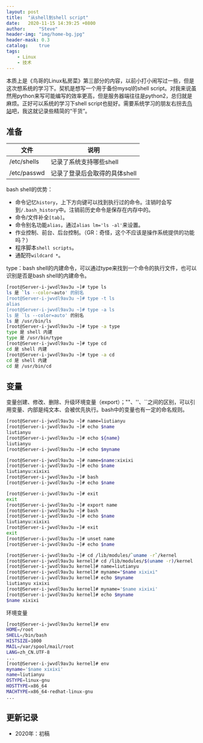 ```yaml
---
layout: post
title:  "从shell到shell script"
date:   2020-11-15 14:39:25 +0800
author:     "Steve"
header-img: "img/home-bg.jpg"
header-mask: 0.3
catalog:    true
tags:
    - Linux
    - 技术
---
```


本质上是《鸟哥的Linux私房菜》第三部分的内容，以前小打小闹写过一些，但是这次想系统的学习下。契机是想写一个用于备份mysql的shell script。对我来说虽然用python来写可能编写的效率更高，但是服务器端往往是python2，总归就是麻烦。正好可以系统的学习下shell script也挺好。需要系统学习的朋友右拐去[鸟站](https://linux.vbird.org/linux_basic/centos7/0320bash.php)吧，我这就记录些精简的“干货”。

## 准备

| 文件 | 说明 
| - | - 
| /etc/shells | 记录了系统支持哪些shell
| /etc/passwd | 记录了登录后会取得的具体shell

bash shell的优势：
- 命令记忆`history`，上下方向键可以找到执行过的命令。注销时会写到`/.bash_history`中。注销前历史命令是保存在内存中的。
- 命令/文件补全`[tab]`。
- 命令别名功能`alias`，通过`alias lm='ls -al'`来设置。
- 作业控制、前台、后台控制。（GR：奇怪，这个不应该是操作系统提供的功能吗？）
- 程序脚本`shell scripts`。
- 通配符`wildcard *`。

type：bash shell的内建命令，可以通过type来找到一个命令的执行文件，也可以识别是否是bash shell的内建命令。

```bash shell
[root@Server-i-jwvdl9av3u ~]# type ls
ls 是 `ls --color=auto' 的别名
[root@Server-i-jwvdl9av3u ~]# type -t ls
alias
[root@Server-i-jwvdl9av3u ~]# type -a ls
ls 是 `ls --color=auto' 的别名
ls 是 /usr/bin/ls
[root@Server-i-jwvdl9av3u ~]# type -a type
type 是 shell 内建
type 是 /usr/bin/type
[root@Server-i-jwvdl9av3u ~]# type cd
cd 是 shell 内建
[root@Server-i-jwvdl9av3u ~]# type -a cd
cd 是 shell 内建
cd 是 /usr/bin/cd
```

## 变量

变量创建、修改、删除、升级环境变量（export）；""、''、``之间的区别，可以引用变量、内部是纯文本、会被优先执行。bash中的变量也有一定的命名规则。

```bash shell
[root@Server-i-jwvdl9av3u ~]# name=liutianyu
[root@Server-i-jwvdl9av3u ~]# echo $name
liutianyu
[root@Server-i-jwvdl9av3u ~]# echo ${name}
liutianyu
[root@Server-i-jwvdl9av3u ~]# echo $myname

[root@Server-i-jwvdl9av3u ~]# name=$name:xixixi
[root@Server-i-jwvdl9av3u ~]# echo $name
liutianyu:xixixi
[root@Server-i-jwvdl9av3u ~]# bash
[root@Server-i-jwvdl9av3u ~]# echo $name

[root@Server-i-jwvdl9av3u ~]# exit
exit
[root@Server-i-jwvdl9av3u ~]# export name
[root@Server-i-jwvdl9av3u ~]# bash
[root@Server-i-jwvdl9av3u ~]# echo $name
liutianyu:xixixi
[root@Server-i-jwvdl9av3u ~]# exit
exit
[root@Server-i-jwvdl9av3u ~]# unset name
[root@Server-i-jwvdl9av3u ~]# echo $name

[root@Server-i-jwvdl9av3u ~]# cd /lib/modules/`uname -r`/kernel
[root@Server-i-jwvdl9av3u kernel]# cd /lib/modules/$(uname -r)/kernel
[root@Server-i-jwvdl9av3u kernel]# name=liutianyu
[root@Server-i-jwvdl9av3u kernel]# myname="$name xixixi"
[root@Server-i-jwvdl9av3u kernel]# echo $myname
liutianyu xixixi
[root@Server-i-jwvdl9av3u kernel]# myname='$name xixixi'
[root@Server-i-jwvdl9av3u kernel]# echo $myname
$name xixixi
```

环境变量

```bash shell
[root@Server-i-jwvdl9av3u kernel]# env
HOME=/root
SHELL=/bin/bash
HISTSIZE=1000
MAIL=/var/spool/mail/root
LANG=zh_CN.UTF-8
...
[root@Server-i-jwvdl9av3u kernel]# env
myname='$name xixixi'
name=liutianyu
OSTYPE=linux-gnu
HOSTTYPE=x86_64
MACHTYPE=x86_64-redhat-linux-gnu
...
```


## 更新记录

- 2020年：初稿